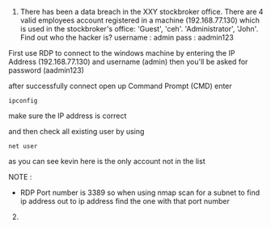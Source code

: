 1. There has been a data breach in the XXY stockbroker office. There are 4 valid employees account registered in a machine (192.168.77.130) which is used in the stockbroker's office: 'Guest', 'ceh'. 'Administrator', 'John'. Find out who the hacker is? 
username : admin
pass : aadmin123

First use RDP to connect to the windows machine by entering the IP Address (192.168.77.130) and username (admin) then you'll be asked for password (aadmin123)

after successfully connect open up Command Prompt (CMD) enter 
```
ipconfig 
```
make sure the IP address is correct 

and then check all existing user by using 
```
net user
```

as you can see kevin here is the only account not in the list 

NOTE : 
- RDP Port number is 3389
so when using nmap scan for a subnet to find ip address out to ip address find the one with that port number

2. 